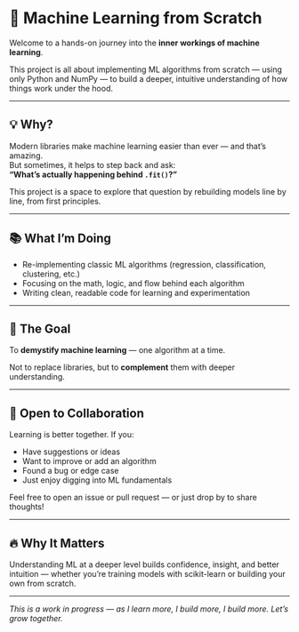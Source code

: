 # 🧠 Machine Learning from Scratch

Welcome to a hands-on journey into the **inner workings of machine learning**.

This project is all about implementing ML algorithms from scratch — using only Python and NumPy — to build a deeper, intuitive understanding of how things work under the hood.

---

## 💡 Why?

Modern libraries make machine learning easier than ever — and that’s amazing.  
But sometimes, it helps to step back and ask:  
**“What’s actually happening behind `.fit()`?”**

This project is a space to explore that question by rebuilding models line by line, from first principles.

---

## 📚 What I’m Doing

- Re-implementing classic ML algorithms (regression, classification, clustering, etc.)
- Focusing on the math, logic, and flow behind each algorithm
- Writing clean, readable code for learning and experimentation

---

## 🚀 The Goal

To **demystify machine learning** — one algorithm at a time.

Not to replace libraries, but to **complement** them with deeper understanding.

---

## 🤝 Open to Collaboration

Learning is better together. If you:

- Have suggestions or ideas
- Want to improve or add an algorithm
- Found a bug or edge case
- Just enjoy digging into ML fundamentals

Feel free to open an issue or pull request — or just drop by to share thoughts!

---

## 🔥 Why It Matters

Understanding ML at a deeper level builds confidence, insight, and better intuition — whether you’re training models with scikit-learn or building your own from scratch.

---

_This is a work in progress — as I learn more, I build more, I build more. Let’s grow together._
